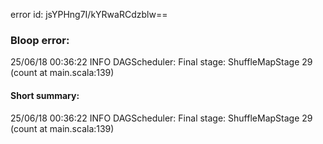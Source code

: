 error id: jsYPHng7I/kYRwaRCdzblw==
### Bloop error:

25/06/18 00:36:22 INFO DAGScheduler: Final stage: ShuffleMapStage 29 (count at main.scala:139)
#### Short summary: 

25/06/18 00:36:22 INFO DAGScheduler: Final stage: ShuffleMapStage 29 (count at main.scala:139)